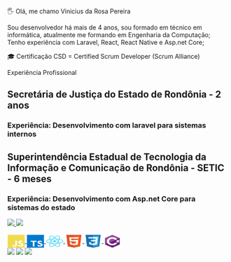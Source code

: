 🖐 Olá, me chamo Vinicius da Rosa Pereira

Sou desenvolvedor há mais de 4 anos, sou formado em técnico em informática, atualmente me formando em Engenharia da Computação;
Tenho experiência com Laravel, React, React Native e Asp.net Core;

🎓 Certificação
CSD = Certified Scrum Developer (Scrum Alliance)

Experiência Profissional

## Secretária de Justiça do Estado de Rondônia - 2 anos 
### Experiência: Desenvolvimento com laravel para sistemas internos

## Superintendência Estadual de Tecnologia da Informação e Comunicação de Rondônia - SETIC - 6 meses
### Experiência: Desenvolvimento com Asp.net Core para sistemas do estado

 <div>
  <a href="https://github.com/viniciushrk">
  <img height="180em" src="https://github-readme-stats.vercel.app/api?username=viniciushrk&show_icons=true&theme=dracula&include_all_commits=true&count_private=true"/>
  <img height="180em" src="https://github-readme-stats.vercel.app/api/top-langs/?username=viniciushrk&layout=compact&langs_count=7&theme=dracula"/>
</div>
 
 <div style="display: inline_block"><br>
  <img align="center" alt="Rafa-Js" height="30" width="40" src="https://raw.githubusercontent.com/devicons/devicon/master/icons/javascript/javascript-plain.svg">
  <img align="center" alt="Rafa-Ts" height="30" width="40" src="https://raw.githubusercontent.com/devicons/devicon/master/icons/typescript/typescript-plain.svg">
  <img align="center" alt="Rafa-React" height="30" width="40" src="https://raw.githubusercontent.com/devicons/devicon/master/icons/react/react-original.svg">
  <img align="center" alt="Rafa-HTML" height="30" width="40" src="https://raw.githubusercontent.com/devicons/devicon/master/icons/html5/html5-original.svg">
  <img align="center" alt="Rafa-CSS" height="30" width="40" src="https://raw.githubusercontent.com/devicons/devicon/master/icons/css3/css3-original.svg">
  <img align="center" alt="Rafa-Csharp" height="30" width="40" src="https://raw.githubusercontent.com/devicons/devicon/master/icons/csharp/csharp-original.svg">
<!--   <img align="right" alt="Rafa-yoda" src="https://cdn.discordapp.com/attachments/795358919417397249/825430589581688872/hi.gif"> -->
</div>
 
 <div> 
   <a href="https://www.instagram.com/viniciushrk/" target="_blank"><img src="https://img.shields.io/badge/-Instagram-%23E4405F?style=for-the-badge&logo=instagram&logoColor=white" target="_blank"></a>
   <a href = "mailto:viniciusrosa444@gmail.com"><img src="https://img.shields.io/badge/-Gmail-%23333?style=for-the-badge&logo=gmail&logoColor=white" target="_blank"></a>
   <a href="https://www.linkedin.com/in/viniciusrosapereira" target="_blank"><img src="https://img.shields.io/badge/-LinkedIn-%230077B5?style=for-the-badge&logo=linkedin&logoColor=white" target="_blank"></a> 
</div>
